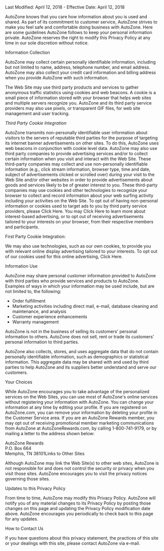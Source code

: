 Last Modified: April 12, 2018 - Effective Date: April 12, 2018

AutoZone knows that you care how information about you is used and shared. As part of its commitment to customer service, AutoZone strives to make you feel safe and comfortable doing business with AutoZone. Here are some guidelines AutoZone follows to keep your personal information private. AutoZone reserves the right to modify this Privacy Policy at any time in our sole discretion without notice.

Information Collection

AutoZone may collect certain personally identifiable information, including but not limited to name, address, telephone number, and email address. AutoZone may also collect your credit card information and billing address when you provide AutoZone with such information.

The Web Site may use third party products and services to gather anonymous traffic statistics using cookies and web beacons. A cookie is a small piece of information stored with your browser that helps web sites and multiple servers recognize you. AutoZone and its third party service providers may also use pixels, or transparent GIF files, for web site management and user tracking.

_Third Party Cookie Integration_

AutoZone transmits non-personally identifiable user information about visitors to the servers of reputable third parties for the purpose of targeting its internet banner advertisements on other sites. To do this, AutoZone uses web beacons in conjunction with cookie level data. AutoZone may also use third party companies to provide advertising services and/or to collect certain information when you visit and interact with the Web Site. These third-party companies may collect and use non-personally identifiable information (e.g., click stream information, browser type, time and date, subject of advertisements clicked or scrolled over) during your visit to the Web Site and/or other websites in order to provide advertisements about goods and services likely to be of greater interest to you. These third-party companies may use cookies and other technologies to recognize your browser to collect and record information about your web surfing activity including your activities on the Web Site. To opt out of having non-personal information or cookies used to target ads to you by third party service providers, please Click Here. You may Click Here to learn more about interest-based advertising, or to opt out of receiving advertisements tailored to your interests on your browser, from their respective members and participants.

First Party Cookie Integration:

We may also use technologies, such as our own cookies, to provide you with relevant online display advertising tailored to your interests. To opt out of our cookies used for this online advertising, Click Here.

Information Use

AutoZone may share personal customer information provided to AutoZone with third parties who provide services and products to AutoZone. Examples of ways in which your information may be used include, but are not limited to, the following:

*   Order fulfillment
*   Marketing activities including direct mail, e-mail, database cleaning and maintenance, and analysis
*   Customer experience enhancements
*   Warranty management

AutoZone is not in the business of selling its customers' personal information to others. AutoZone does not sell, rent or trade its customers' personal information to third parties.

AutoZone also collects, stores, and uses aggregate data that do not contain personally identifiable information, such as demographics or statistical information. This aggregate data may be shared with and used by third parties to help AutoZone and its suppliers better understand and serve our customers.

Your Choices

While AutoZone encourages you to take advantage of the personalized services on the Web Sites, you can use most of AutoZone's online services without registering your information with AutoZone. You can change your information at any time by editing your profile. If you are registered on AutoZone.com, you can remove your information by deleting your profile in the Customer Service area. If you are an AutoZone Rewards member, you may opt out of receiving promotional member marketing communications from AutoZone at AutoZoneRewards.com, by calling 1-800-741-9179, or by mailing a letter to the address shown below:

AutoZone Rewards  
P.O. Box 664  
Memphis, TN 38101Links to Other Sites

Although AutoZone may link the Web Site(s) to other web sites, AutoZone is not responsible for and does not control the security or privacy when you visit those sites. AutoZone encourages you to visit the privacy notices governing those sites.

Updates to this Privacy Policy

From time to time, AutoZone may modify this Privacy Policy. AutoZone will notify you of any material changes to its Privacy Policy by posting those changes on this page and updating the Privacy Policy modification date above. AutoZone encourages you periodically to check back to this page for any updates.

How to Contact Us

If you have questions about this privacy statement, the practices of this site or your dealings with this site, please contact AutoZone via e-mail.